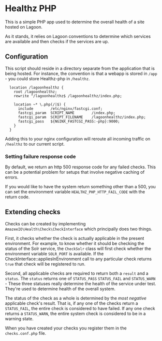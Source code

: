 # Healthz PHP

This is a simple PHP app used to determine the overall health of a site hosted on Lagoon.

As it stands, it relies on Lagoon conventions to determine which services are available
and then checks if the services are up.

## Configuration

This script should reside in a directory separate from the application that is being hosted.
For instance, the convention is that a webapp is stored in `/app` - you could store Healthz-php
in `/healthz`. 

```
  location /lagoonhealthz {
    root /lagoonhealthz;
    rewrite ^/lagoonhealthz$ /lagoonhealthz/index.php;

    location ~* \.php(/|$) {
      include        /etc/nginx/fastcgi.conf;
      fastcgi_param  SCRIPT_NAME        /index.php;
      fastcgi_param  SCRIPT_FILENAME    /lagoonhealthz/index.php;
      fastcgi_pass   ${NGINX_FASTCGI_PASS:-php}:9000;
    }
  }

```

Adding this to your nginx configuration will reroute all incoming traffic on `/healthz`
to our current script.

### Setting failure response code

By default, we return an http 500 response code for any failed checks. This can be a potential problem for setups that involve negative caching of errors.

If you would like to have the system return something other than a 500, you can set the environment variable `HEALTHZ_PHP_HTTP_FAIL_CODE` with the return code.


## Extending checks

Checks can be created by implementing `AmazeeIO\Health\Check\CheckInterface` 
which principally does two things.

First, it checks whether the check is actually applicable in the present environment.
For example, to know whether it should be checking the status of the Solr service, the `CheckSolr` class
will first check whether the environment variable `SOLR_PORT` is available.
If the CheckInterface::appliesInEnvironment call to any particular check returns `true`
that check will be registered to run.

Second, all applicable checks are required to return both a `result` and a `status`.
The `status` returns one of `STATUS_PASS` `STATUS_FAIL` and `STATUS_WARN` - These three statuses
really determine the health of the service under test. They're used to determine health of the overall system.

The status of the check as a whole is determined by the _most negative_ applicable check's result.
That is, if any one of the checks return a `STATUS_FAIL`, the entire check is considered to have failed.
If any one check returns a `STATUS_WARN`, the entire system check is considered to be in a warning state.

When you have created your checks you register them in the `checks.conf.php` file. 
